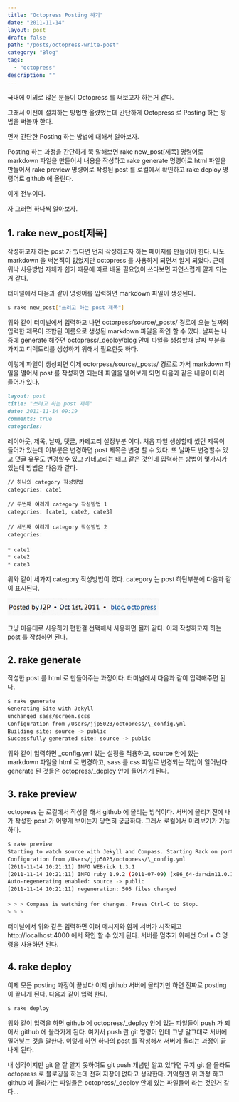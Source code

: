 ```yaml
---
title: "Octopress Posting 하기"
date: "2011-11-14"
layout: post
draft: false
path: "/posts/octopress-write-post"
category: "Blog"
tags: 
  - "octopress"
description: ""  
---
```


국내에 이외로 많은 분들이 Octopress 를 써보고자 하는거 같다.

그래서 이전에 설치하는 방법만 올렸었는데 간단하게 Octopress 로 Posting 하는 방법을 써볼까 한다.

먼저 간단한 Posting 하는 방법에 대해서 알아보자.

Posting 하는 과정을 간단하게 쭉 말해보면 rake new_post[제목] 명령어로 markdown 파일을 만들어서 내용을 작성하고 rake generate 명령어로 html 파일을 만들어서 rake preview 명령어로 작성된 post 를 로컬에서 확인하고 rake deploy 명령어로 github 에 올린다.

이게 전부이다.

자 그러면 하나씩 알아보자.

## 1. rake new_post[제목]

작성하고자 하는 post 가 있다면 먼저 작성하고자 하는 페이지를 만들어야 한다. 나도 markdown 을 써본적이 없었지만 octopress 를 사용하게 되면서 알게 되었다. 근데 워낙 사용방법 자체가 쉽기 때문에 따로 배울 필요없이 쓰다보면 자연스럽게 알게 되는거 같다.

터미널에서 다음과 같이 명령어를 입력하면 markdown 파일이 생성된다.

```bash
$ rake new_post["쓰려고 하는 post 제목"]
```

위와 같이 터미널에서 입력하고 나면 octorpess/source/\_posts/ 경로에 오늘 날짜와 입력한 제목이 조합된 이름으로 생성된 markdown 파일을 확인 할 수 있다. 날짜는 나중에 generate 해주면 octopress/\_deploy/blog 안에 파일을 생성할때 날짜 부분을 가지고 디렉토리를 생성하기 위해서 필요한듯 하다.

이렇게 파일이 생성되면 이제 octorpess/source/\_posts/ 경로로 가서 markdown 파일을 열어서 post 를 작성하면 되는데 파일을 열어보게 되면 다음과 같은 내용이 미리 들어가 있다.

```markdown
layout: post
title: "쓰려고 하는 post 제목"
date: 2011-11-14 09:19
comments: true
categories:
```

레이아웃, 제목, 날짜, 댓글, 카테고리 설정부분 이다. 처음 파일 생성할때 썼던 제목이 들어가 있는데 이부분은 변경하면 post 제목은 변경 할 수 있다. 또 날짜도 변경할수 있고 댓글 유무도 변경할수 있고 카테고리는 태그 같은 것인데 입력하는 방법이 몇가지가 있는데 방법은 다음과 같다.

```bash
// 하나의 category 작성방법
categories: cate1

// 두번째 여러개 category 작성방법 1
categories: [cate1, cate2, cate3]

// 세번째 여러개 category 작성방법 2
categories:

* cate1
* cate2
* cate3
```

위와 같이 세가지 category 작성방법이 있다. category 는 post 하단부분에 다음과 같이 표시된다.

![category](./category.png)

그냥 마음대로 사용하기 편한걸 선택해서 사용하면 될꺼 같다. 이제 작성하고자 하는 post 를 작성하면 된다.

## 2. rake generate

작성한 post 를 html 로 만들어주는 과정이다. 터미널에서 다음과 같이 입력해주면 된다.

```bash
$ rake generate
Generating Site with Jekyll
unchanged sass/screen.scss
Configuration from /Users/jjp5023/octopress/\_config.yml
Building site: source -> public
Successfully generated site: source -> public
```

위와 같이 입력하면 \_config.yml 있는 설정을 적용하고, source 안에 있는 markdown 파일을 html 로 변경하고, sass 를 css 파일로 변경되는 작업이 일어난다. generate 된 것들은 octopress/\_deploy 안에 들어가게 된다.

## 3. rake preview

octopress 는 로컬에서 작성을 해서 github 에 올리는 방식이다. 서버에 올리기전에 내가 작성한 post 가 어떻게 보이는지 당연히 궁금하다. 그래서 로컬에서 미리보기가 가능하다.

```bash
$ rake preview
Starting to watch source with Jekyll and Compass. Starting Rack on port 4000
Configuration from /Users/jjp5023/octopress/\_config.yml
[2011-11-14 10:21:11] INFO WEBrick 1.3.1
[2011-11-14 10:21:11] INFO ruby 1.9.2 (2011-07-09) [x86_64-darwin11.0.1][2011-11-14 10:21:11] INFO WEBrick::HTTPServer#start: pid=10385 port=4000
Auto-regenerating enabled: source -> public
[2011-11-14 10:21:11] regeneration: 505 files changed

> > > Compass is watching for changes. Press Ctrl-C to Stop.
> > >
```

터미널에서 위와 같은 입력하면 여러 메시지와 함께 서버가 시작되고 http://localhost:4000 에서 확인 할 수 있게 된다. 서버를 멈추기 위해선 Ctrl + C 명령을 사용하면 된다.

## 4. rake deploy

이제 모든 posting 과정이 끝났다 이제 github 서버에 올리기만 하면 진짜로 posting 이 끝나게 된다.
다음과 같이 입력 한다.

```bash
$ rake deploy
```

위와 같이 입력을 하면 github 에 octopress/\_deploy 안에 있는 파일들이 push 가 되어서 github 에 올라가게 된다. 여기서 push 란 git 명령어 인데 그냥 말그대로 서버에 밀어넣는 것을 말한다. 이렇게 하면 하나의 post 를 작성해서 서버에 올리는 과정이 끝나게 된다.

내 생각이지만 git 을 잘 알지 못하여도 git push 개념만 알고 있다면 구지 git 을 몰라도 octopress 로 블로깅을 하는데 전혀 지장이 없다고 생각한다. 기억할껀 위 과정 하고 github 에 올라가는 파일들은 octopress/\_deploy 안에 있는 파일들이 라는 것인거 같다...
